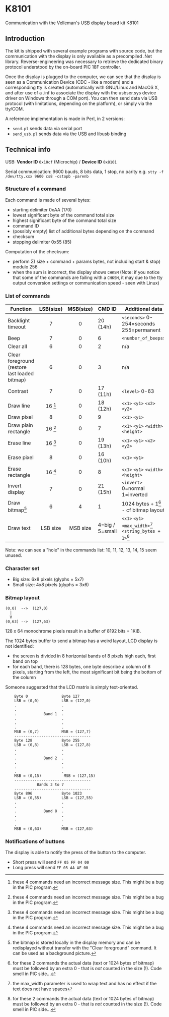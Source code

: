 ﻿# K8101
Communication with the Velleman's USB display board kit K8101

## Introduction ##

The kit is shipped with several example programs with source code, but the communication with the display is only available as a precompiled .Net library. Reverse-engineering was necessary to retrieve the dedicated binary protocol understood by the on-board PIC 18F controller.

Once the display is plugged to the computer, we can see that the display is seen as a Communication Device (CDC - like a modem) and a corresponding tty is created (automatically with GNU/Linux and MacOS X, and after use of a .inf to associate the display with the usbser.sys device driver on Windows through a COM port). You can then send data via USB protocol (with limitations, depending on the platform), or simply via the tty/COM.

A reference implementation is made in Perl, in 2 versions:
   * `send.pl` sends data via serial port
   * `send_usb.pl` sends data via the USB and libusb binding

## Technical info ##

USB: **Vendor ID** `0x10cf` (Microchip) / **Device ID** `0x8101`

Serial communication: 9600 bauds, 8 bits data, 1 stop, no parity e.g. `stty -f /dev/tty.xxx 9600 cs8 -cstopb -parenb`

### Structure of a command ###

Each command is made of several bytes:
  * starting delimiter 0xAA (170)
  * lowest significant byte of the command total size
  * highest significant byte of the command total size
  * command ID
  * (possibly empty) list of additional bytes depending on the command
  * checksum
  * stopping delimiter 0x55 (85)

Computation of the checksum: 
  * perform Σ( size + command + params bytes, not including start & stop) modulo 256
  * when the sum is incorrect, the display shows `CHKSM` (Note: if you notice that some of the commands are failing with a `CHKSM`, it may due to the tty output conversion settings or communication speed - seen with Linux)
    
### List of commands ###

| Function         | LSB(size) | MSB(size) | CMD ID | Additional data             |
|------------------|:---------:|:---------:|--------|-----------------------------|
| Backlight timeout| 7         | 0         | 20 (14h)     | `<seconds>` 0-254=seconds 255=permanent |
| Beep             | 7         | 0         | 6      | `<number_of_beeps>`                   |
| Clear all        | 6         | 0         | 2      | n/a                         |
| Clear foreground <br>(restore last loaded bitmap)| 6         | 0         | 3      | n/a                         |
| Contrast         | 7         | 0         | 17 (11h)    | `<level>` 0-63              |
| Draw line        | 16 [^1]   | 0         | 18 (12h)    | `<x1>` `<y1>` `<x2>` `<y2>`                 |
| Draw pixel       | 8         | 0         | 9      | `<x1>` `<y1>`                       |
| Draw plain rectangle| 16 [^1]   | 0         | 7      | `<x1>` `<y1>` `<width>` `<height>`          |
| Erase line       | 16 [^1]   | 0         | 19 (13h)    | `<x1>` `<y1>` `<x2>` `<y2>`                 |
| Erase pixel      | 8         | 0         | 16 (10h)    | `<x1>` `<y1>`                       |
| Erase rectangle  | 16 [^1]   | 0         | 8      | `<x1>` `<y1>` `<width>` `<height>`          |
| Invert display   | 7         | 0         | 21 (15h)    | `<invert>` 0=normal 1=inverted         |
| Draw bitmap[^2]  | 6         | 4         | 1      | 1024 bytes + 1[^3] - cf bitmap layout |
| Draw text        | LSB size  | MSB size  | 4=big / 5=small | `<x1>` `<y1>` `<max_width>`[^4] `<string_bytes + 1>`[^3] |

Note: we can see a "hole" in the commands list: 10, 11, 12, 13, 14, 15 seem unused.

[^1]: these 4 commands need an incorrect message size. This might be a bug in the PIC program.

[^2]: the bitmap is stored locally in the display memory and can be redisplayed without transfer with the "Clear foreground" command. It can be used as a background picture.

[^3]: for these 2 commands the actual data (text or 1024 bytes of bitmap) must be followed by an extra 0 - that is *not* counted in the size (!). Code smell in PIC side...

[^4]: the max_width parameter is used to wrap text and has no effect if the text does not have spaces

### Character set ###

  * Big size: 6x8 pixels (glyphs = 5x7)
  * Small size: 4x8 pixels (glyphs = 3x6)
  
### Bitmap layout ###

    (0,0)  -->  (127,0)
      |
      V
    (0,63) -->  (127,63)

128 x 64 monochrome pixels result in a buffer of 8192 bits = 1KiB.

The 1024 bytes buffer to send a bitmap has a weird layout, LCD display is not identified:
  * the screen is divided in 8 horizontal bands of 8 pixels high each, first band on top
  * for each band, there is 128 bytes, one byte describe a column of 8 pixels, starting from the left, the most significant bit being the bottom of the column
  
Someone suggested that the LCD matrix is simply text-oriented.

        Byte 0               Byte 127
        LSB = (0,0)          LSB = (127,0)
        .                    .
        .                    .
        .            Band 1  .
        .                    .
        .                    .
        .                    .
        MSB = (0,7)          MSB = (127,7)
        ----------------------------------
        Byte 128             Byte 255
        LSB = (0,8)          LSB = (127,8)
        .                    .
        .                    .
        .            Band 2  .
        .                    .
        .                    .
        .                    .
        MSB = (0,15)          MSB = (127,15)
        ----------------------------------
                  Bands 3 to 7
        ----------------------------------
        Byte 896             Byte 1023
        LSB = (0,55)         LSB = (127,55)
        .                    .
        .                    .
        .            Band 8  .
        .                    .
        .                    .
        .                    .
        MSB = (0,63)         MSB = (127,63)
        
### Notifications of buttons ###

The display is able to notify the press of the button to the computer.
  * Short press will send `FF 05 FF 04 00`
  * Long press will send `FF 05 AA AF 00`
